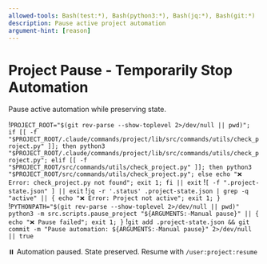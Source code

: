 ```yaml
---
allowed-tools: Bash(test:*), Bash(python3:*), Bash(jq:*), Bash(git:*)
description: Pause active project automation
argument-hint: [reason]
---
```


# Project Pause - Temporarily Stop Automation

Pause active automation while preserving state.

!`PROJECT_ROOT="$(git rev-parse --show-toplevel 2>/dev/null || pwd)"; if [[ -f "$PROJECT_ROOT/.claude/commands/project/lib/src/commands/utils/check_project.py" ]]; then python3 "$PROJECT_ROOT/.claude/commands/project/lib/src/commands/utils/check_project.py"; elif [[ -f "$PROJECT_ROOT/src/commands/utils/check_project.py" ]]; then python3 "$PROJECT_ROOT/src/commands/utils/check_project.py"; else echo "❌ Error: check_project.py not found"; exit 1; fi || exit`
!`[ -f ".project-state.json" ] || exit`
!`jq -r '.status' .project-state.json | grep -q "active" || { echo "❌ Error: Project not active"; exit 1; }`
!`PYTHONPATH="$(git rev-parse --show-toplevel 2>/dev/null || pwd)" python3 -m src.scripts.pause_project "${ARGUMENTS:-Manual pause}" || { echo "❌ Pause failed"; exit 1; }`
!`git add .project-state.json && git commit -m "Pause automation: ${ARGUMENTS:-Manual pause}" 2>/dev/null || true`

⏸️  Automation paused. State preserved.
Resume with `/user:project:resume`